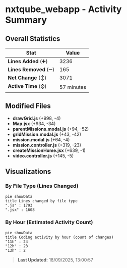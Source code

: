 # nxtqube_webapp - Activity Summary 

## Overall Statistics

| Stat                   | Value                                                             |
| ---------------------- | ----------------------------------------------------------------- |
| **Lines Added** (➕)   | 3236                                          |
| **Lines Removed** (➖) | 165                                        |
| **Net Change** (↕)    | 3071                |
| **Active Time** (⌚)   | 57 minutes |


## Modified Files
- **drawGrid.js** (+998, -4)
- **Map.jsx** (+934, -34)
- **parentMissions.modal.js** (+94, -52)
- **gridMission.modal.js** (+43, -42)
- **mission.modal.js** (+64, -4)
- **mission.controller.js** (+319, -23)
- **createMissionHome.jsx** (+639, -1)
- **video.controller.js** (+145, -5)

## Visualizations

### By File Type (Lines Changed)

```mermaid
pie showData
title Lines changed by file type
".js" : 1793
".jsx" : 1608
```

### By Hour (Estimated Activity Count)

```mermaid
pie showData
title Coding activity by hour (count of changes)
"11h" : 24
"12h" : 23
"13h" : 2
```


> **Last Updated:** 18/09/2025, 13:00:57